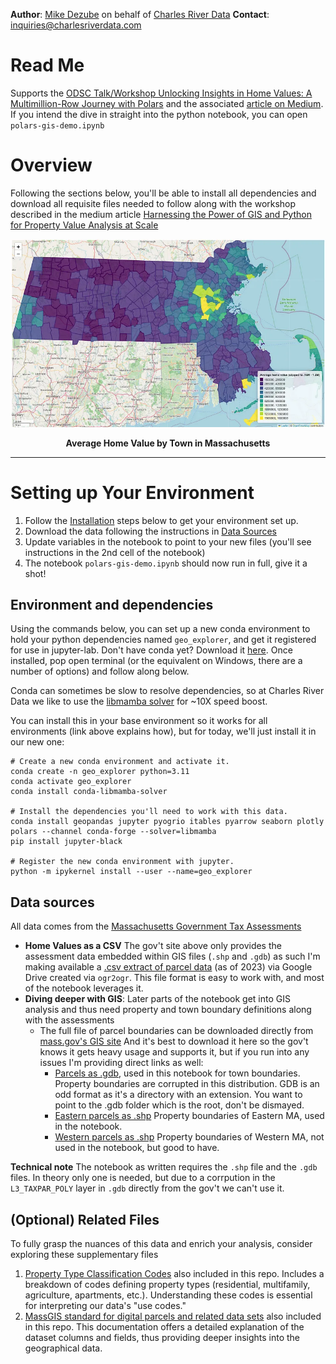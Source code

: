 **Author**: [Mike Dezube](https://www.linkedin.com/in/mikedezube/) on behalf of [Charles River Data](https://www.charlesriverdata.com/)
**Contact**: inquiries@charlesriverdata.com


# Read Me

Supports the [ODSC Talk/Workshop Unlocking Insights in Home Values: A Multimillion-Row Journey with Polars](https://odsc.com/speakers/unlocking-insights-in-home-values-a-multimillion-row-journey-with-polars/) and the associated [article on Medium](https://medium.com/@odsc/harnessing-the-power-of-gis-and-python-for-property-value-analysis-at-scale-24266ba8c02a). If you intend the dive in straight into the python notebook, you can open `polars-gis-demo.ipynb`

# Overview

Following the sections below, you'll be able to install all dependencies and download all requisite files needed to follow along with the workshop described in the medium article [Harnessing the Power of GIS and Python for Property Value Analysis at Scale](https://odsc.medium.com/harnessing-the-power-of-gis-and-python-for-property-value-analysis-at-scale-24266ba8c02a)

<div style="width:100%; text-align:center">
  <img src="screenshots/Avg%20Home%20Value%20by%20Town.png" alt="Average Home Value by Town in Massachusetts" style="max-height:600px; margin:auto"/>
  <p style="font-weight:bold">Average Home Value by Town in Massachusetts</p>
</div>

<hr/>

# Setting up Your Environment

  1. Follow the [Installation](#environment-and-dependencies) steps below to get your environment set up.
  2. Download the data following the instructions in [Data Sources](#data-sources)
  3. Update variables in the notebook to point to your new files (you'll see instructions in the 2nd cell of the notebook)
  4. The notebook `polars-gis-demo.ipynb` should now run in full, give it a shot!

## Environment and dependencies

Using the commands below, you can set up a new conda environment to hold your python dependencies named `geo_explorer`, and get it registered for use in jupyter-lab.  Don't have conda yet?  Download it [here](https://www.anaconda.com/download).  Once installed, pop open terminal (or the equivalent on Windows, there are a number of options) and follow along below.

Conda can sometimes be slow to resolve dependencies, so at Charles River Data we like to use the [libmamba solver](https://www.anaconda.com/blog/a-faster-conda-for-a-growing-community) for ~10X speed boost.

You can install this in your base environment so it works for all environments (link above explains how), but for today, we'll just install it in our new one:
```
# Create a new conda environment and activate it.
conda create -n geo_explorer python=3.11
conda activate geo_explorer
conda install conda-libmamba-solver

# Install the dependencies you'll need to work with this data.
conda install geopandas jupyter pyogrio itables pyarrow seaborn plotly polars --channel conda-forge --solver=libmamba
pip install jupyter-black

# Register the new conda environment with jupyter.
python -m ipykernel install --user --name=geo_explorer
```

## Data sources

All data comes from the [Massachusetts Government Tax Assessments](https://www.mass.gov/info-details/massgis-data-property-tax-parcels)
 * **Home Values as a CSV** The gov't site above only provides the assessment data embedded within GIS files (`.shp` and `.gdb`) as such I'm making available a [.csv extract of parcel data](https://drive.google.com/file/d/1h8sZ3U2nmurJ5BxfngAdhQfb0U13ladB/view?usp=drive_link) (as of 2023) via Google Drive created via `ogr2ogr`.  This file format is easy to work with, and most of the notebook leverages it.
 * **Diving deeper with GIS**: Later parts of the notebook get into GIS analysis and thus need property and town boundary definitions along with the assessments
   * The full file of parcel boundaries can be downloaded directly from [mass.gov's GIS site](https://www.mass.gov/forms/massgis-request-statewide-parcel-data) And it's best to download it here so the gov't knows it gets heavy usage and supports it, but if you run into any issues I'm providing direct links as well:
     * [Parcels as .gdb](https://drive.google.com/file/d/1_NTjM6hAY7k68-jd8qVsP9sSkvZii4wc/view?usp=drive_link), used in this notebook for town boundaries.  Property boundaries are corrupted in this distribution.  GDB is an odd format as it's a directory with an extension.  You want to point to the .gdb folder which is the root, don't be dismayed.
     * [Eastern parcels as .shp](https://drive.google.com/file/d/1kRMw_o71WIMdbPG4yd7DUtniHralR_ub/view?usp=drive_link) Property boundaries of Eastern MA, used in the notebook.
     * [Western parcels as .shp](https://drive.google.com/file/d/1eVMU_rseKeqY-Bv-4V6NeKbiKgM0M09-/view?usp=drive_link) Property boundaries of Western MA, not used in the notebook, but good to have.
  
  **Technical note**
  The notebook as written requires the `.shp` file and the `.gdb` files.  In theory only one is needed, but due to a corrpution in the `L3_TAXPAR_POLY` layer in `.gdb` directly from the gov't we can't use it.


## (Optional) Related Files

To fully grasp the nuances of this data and enrich your analysis, consider exploring these supplementary files

1. [Property Type Classification Codes](https://www.mass.gov/files/documents/2016/08/wr/classificationcodebook.pdf) also included in this repo.  Includes a breakdown of codes defining property types (residential, multifamily, agriculture, apartments, etc.). Understanding these codes is essential for interpreting our data's "use codes."
2. [MassGIS standard for digital parcels and related data sets](https://www.mass.gov/info-details/massgis-standard-for-digital-parcels-and-related-data-sets) also included in this repo.  This documentation offers a detailed explanation of the dataset columns and fields, thus providing deeper insights into the geographical data.
